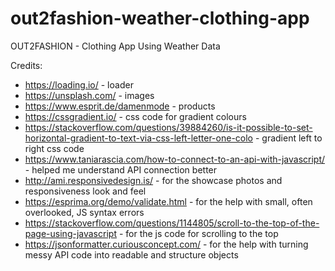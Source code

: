 # out2fashion-weather-clothing-app
OUT2FASHION - Clothing App Using Weather Data

Credits:
- https://loading.io/ - loader
- https://unsplash.com/ - images
- https://www.esprit.de/damenmode - products
- https://cssgradient.io/ - css code for gradient colours
- https://stackoverflow.com/questions/39884260/is-it-possible-to-set-horizontal-gradient-to-text-via-css-left-letter-one-colo - gradient left to right css code
- https://www.taniarascia.com/how-to-connect-to-an-api-with-javascript/ - helped me understand API connection better
- http://ami.responsivedesign.is/ - for the showcase photos and responsiveness look and feel
- https://esprima.org/demo/validate.html - for the help with small, often overlooked, JS syntax errors
- https://stackoverflow.com/questions/1144805/scroll-to-the-top-of-the-page-using-javascript - for the js code for scrolling to the top
- https://jsonformatter.curiousconcept.com/ - for the help with turning messy API code into readable and structure objects